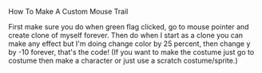 How To Make A Custom Mouse Trail

First make sure you do when green flag clicked, go to mouse pointer and create clone of myself forever.
Then do when I start as a clone you can make any effect but I'm doing change color by 25 percent, then change y by -10 forever, that's the code!
(If you want to make the costume just go to costume then make a character or just use a scratch costume/sprite.)